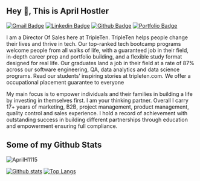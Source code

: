 ## Hey 👋, This is April Hostler
[![Gmail Badge](https://img.shields.io/badge/-April.baptist@gmail.com-c14438?style=flat&logo=Gmail&logoColor=white&link=mailto:April.baptist@gmail.com)](mailto:April.baptist@gmail.com) 
[![Linkedin Badge](https://img.shields.io/badge/-aprilhostler-0072b1?style=flat&logo=Linkedin&logoColor=white&link=https://www.linkedin.com/in/aprilhostler/)](https://www.linkedin.com/in/aprilhostler/) [![Github Badge](https://img.shields.io/badge/-AprilH1115-grey?style=flat&logo=github&logoColor=white&link=https://github.com/AprilH1115/)](https://www.github.com/AprilH1115/) [![Portfolio Badge](https://img.shields.io/badge/portfolio-web-blue?style=flat&link=https://github.com/AprilH1115/)](https://github.com/AprilH1115/) <p align='left'>I am a Director Of Sales here at TripleTen. TripleTen helps people change their lives and thrive in tech. Our top-ranked tech bootcamp programs welcome people from all walks of life, with a guaranteed job in their field, in-depth career prep and portfolio building, and a flexible study format designed for real life. Our graduates land a job in their field at a rate of 87% across our software engineering, QA, data analytics and data science programs. Read our students’ inspiring stories at tripleten.com. We offer a occupational placement guarantee to everyone 

My main focus is to empower individuals and their families in building a life by investing in themselves first. I am your thinking partner. Overall I carry 17+ years of marketing, B2B, project management, product management, quality control and sales experience. I hold a record of achievement with outstanding success in building different partnerships through education and empowerment ensuring full compliance.</p>
## Some of my Github Stats
<p align=left> <img src=https://komarev.com/ghpvc/?username=AprilH1115 alt=AprilH1115 /> </p>

[![Github stats](https://github-readme-stats.vercel.app/api?username=AprilH1115&show_icons=true&include_all_commits=true)](https://github.com/AprilH1115/github-readme-stats)
[![Top Langs](https://github-readme-stats.vercel.app/api/top-langs/?username=AprilH1115&layout=compact)](https://github.com/AprilH1115/github-readme-stats)
